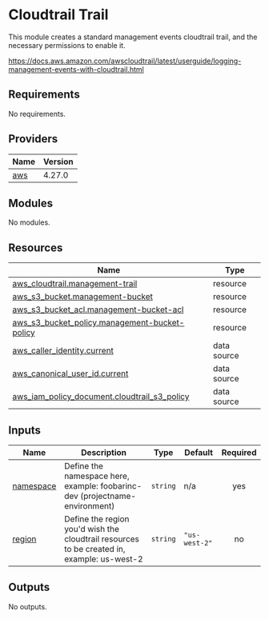 # Cloudtrail Trail

This module creates a standard management events cloudtrail trail, and the necessary permissions to enable it.

https://docs.aws.amazon.com/awscloudtrail/latest/userguide/logging-management-events-with-cloudtrail.html

<!-- BEGIN_TF_DOCS -->
## Requirements

No requirements.

## Providers

| Name | Version |
|------|---------|
| <a name="provider_aws"></a> [aws](#provider\_aws) | 4.27.0 |

## Modules

No modules.

## Resources

| Name | Type |
|------|------|
| [aws_cloudtrail.management-trail](https://registry.terraform.io/providers/hashicorp/aws/latest/docs/resources/cloudtrail) | resource |
| [aws_s3_bucket.management-bucket](https://registry.terraform.io/providers/hashicorp/aws/latest/docs/resources/s3_bucket) | resource |
| [aws_s3_bucket_acl.management-bucket-acl](https://registry.terraform.io/providers/hashicorp/aws/latest/docs/resources/s3_bucket_acl) | resource |
| [aws_s3_bucket_policy.management-bucket-policy](https://registry.terraform.io/providers/hashicorp/aws/latest/docs/resources/s3_bucket_policy) | resource |
| [aws_caller_identity.current](https://registry.terraform.io/providers/hashicorp/aws/latest/docs/data-sources/caller_identity) | data source |
| [aws_canonical_user_id.current](https://registry.terraform.io/providers/hashicorp/aws/latest/docs/data-sources/canonical_user_id) | data source |
| [aws_iam_policy_document.cloudtrail_s3_policy](https://registry.terraform.io/providers/hashicorp/aws/latest/docs/data-sources/iam_policy_document) | data source |

## Inputs

| Name | Description | Type | Default | Required |
|------|-------------|------|---------|:--------:|
| <a name="input_namespace"></a> [namespace](#input\_namespace) | Define the namespace here, example: foobarinc-dev (projectname-environment) | `string` | n/a | yes |
| <a name="input_region"></a> [region](#input\_region) | Define the region you'd wish the cloudtrail resources to be created in, example: us-west-2 | `string` | `"us-west-2"` | no |

## Outputs

No outputs.
<!-- END_TF_DOCS -->
